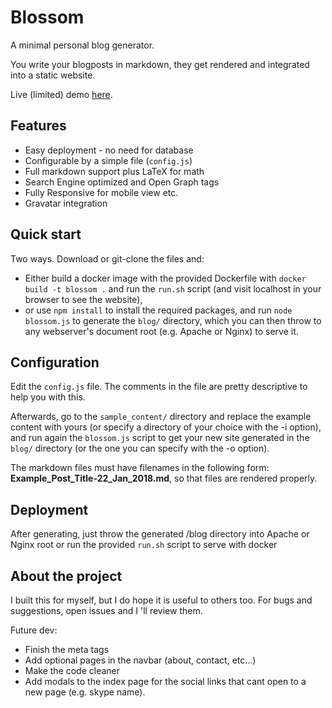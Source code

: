 # Blossom

A minimal personal blog generator.

You write your blogposts in markdown, they get rendered and integrated into a static website.

Live (limited) demo [here](https://nickgavalas.com).

## Features

- Easy deployment - no need for database
- Configurable by a simple file (`config.js`)
- Full markdown support plus LaTeX for math
- Search Engine optimized and Open Graph tags
- Fully Responsive for mobile view etc.
- Gravatar integration

## Quick start
Two ways. Download or git-clone the files and:
 - Either build a docker image with the provided Dockerfile with `docker build -t blossom .` and run the `run.sh` script (and visit localhost in your browser to see the website),
 - or use `npm install` to install the required packages, and run `node blossom.js` to generate the `blog/` directory, which you can then throw to any webserver's document root (e.g. Apache or Nginx) to serve it.

## Configuration

Edit the `config.js` file. The comments in the file are pretty descriptive to help you with this. 

Afterwards, go to the `sample_content/` directory and replace the example content with yours (or specify a directory of your choice with the -i option), and run again the `blossom.js` script to get your new site generated in the `blog/` directory (or the one you can specify with the -o option).

The markdown files must have filenames in the following form: __Example_Post_Title-22_Jan_2018.md__, so that files are rendered properly.

## Deployment

After generating, just throw the generated /blog directory into Apache or Nginx root or run the provided `run.sh` script to serve with docker

## About the project

I built this for myself, but I do hope it is useful to others too. For bugs and suggestions, open issues and I 'll review them.

Future dev:
- Finish the meta tags
- Add optional pages in the navbar (about, contact, etc...)
- Make the code cleaner
- Add modals to the index page for the social links that cant open to a new page (e.g. skype name).
